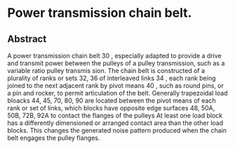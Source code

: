 # Power transmission chain belt.

## Abstract
A power transmission chain belt 30 , especially adapted to provide a drive and transmit power between the pulleys of a pulley transmission, such as a variable ratio pulley transmis sion. The chain belt is constructed of a plurality of ranks or sets 32, 36 of interleaved links 34 , each rank being joined to the next adjacent rank by pivot means 40 , such as round pins, or a pin and rocker, to permit articulation of the belt. Generally trapezoidal load bloacks 44, 45, 70, 80, 90 are located between the pivot means of each rank or set of links, which blocks have opposite edge surfaces 48, 50A, 50B, 72B, 92A to contact the flanges of the pulleys At least one load block has a differently dimensioned or arranged contact area than the other load blocks. This changes the generated noise pattern produced when the chain belt engages the pulley flanges.